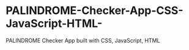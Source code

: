 # PALINDROME-Checker-App-CSS-JavaScript-HTML-
PALINDROME Checker App built with CSS, JavaScript, HTML
